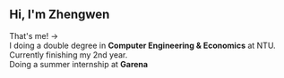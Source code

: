 ## Hi, I'm Zhengwen

That's me! ->  
I doing a double degree in **Computer Engineering & Economics** at NTU.  
Currently finishing my 2nd year.  
Doing a summer internship at **Garena** 
